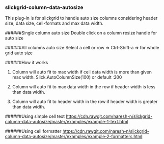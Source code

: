 ### slickgrid-column-data-autosize

This plug-in is for slickgrid to handle auto size columns considering header size, data size, cell-formats and max data width.

######Single column auto size
Double click on a column resize handle for auto size

######All columns auto size
Select a cell or row => Ctrl-Shift-a => for whole grid auto size

######How it works

1. Column will auto fit to max width if cell data width is more than given max width.
   Slick.AutoColumnSize(100) or default :200

2. Column will auto fit to max data width in the row if header width is less than data width.

3. Column will auto fit to header width in the row if header width is greater than data width.


######Using simple cell text
https://cdn.rawgit.com/naresh-n/slickgrid-column-data-autosize/master/examples/example-1-text.html

######Using cell formatter
https://cdn.rawgit.com/naresh-n/slickgrid-column-data-autosize/master/examples/example-2-formatters.html
